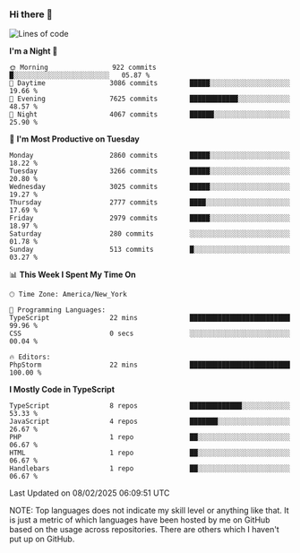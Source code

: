### Hi there 👋

<!--
**LynxJinxxy/LynxJinxxy** is a ✨ _special_ ✨ repository because its `README.md` (this file) appears on your GitHub profile.

Here are some ideas to get you started:

- 🔭 I’m currently working on ...
- 🌱 I’m currently learning ...
- 👯 I’m looking to collaborate on ...
- 🤔 I’m looking for help with ...
- 💬 Ask me about ...
- 📫 How to reach me: ...
- 😄 Pronouns: ...
- ⚡ Fun fact: ...
-->

<!--START_SECTION:waka-->
![Lines of code](https://img.shields.io/badge/From%20Hello%20World%20I%27ve%20Written-24.7%20million%20lines%20of%20code-blue)

**I'm a Night 🦉** 

```text
🌞 Morning                922 commits         █░░░░░░░░░░░░░░░░░░░░░░░░   05.87 % 
🌆 Daytime                3086 commits        █████░░░░░░░░░░░░░░░░░░░░   19.66 % 
🌃 Evening                7625 commits        ████████████░░░░░░░░░░░░░   48.57 % 
🌙 Night                  4067 commits        ██████░░░░░░░░░░░░░░░░░░░   25.90 % 
```
📅 **I'm Most Productive on Tuesday** 

```text
Monday                   2860 commits        █████░░░░░░░░░░░░░░░░░░░░   18.22 % 
Tuesday                  3266 commits        █████░░░░░░░░░░░░░░░░░░░░   20.80 % 
Wednesday                3025 commits        █████░░░░░░░░░░░░░░░░░░░░   19.27 % 
Thursday                 2777 commits        ████░░░░░░░░░░░░░░░░░░░░░   17.69 % 
Friday                   2979 commits        █████░░░░░░░░░░░░░░░░░░░░   18.97 % 
Saturday                 280 commits         ░░░░░░░░░░░░░░░░░░░░░░░░░   01.78 % 
Sunday                   513 commits         █░░░░░░░░░░░░░░░░░░░░░░░░   03.27 % 
```


📊 **This Week I Spent My Time On** 

```text
🕑︎ Time Zone: America/New_York

💬 Programming Languages: 
TypeScript               22 mins             █████████████████████████   99.96 % 
CSS                      0 secs              ░░░░░░░░░░░░░░░░░░░░░░░░░   00.04 % 

🔥 Editors: 
PhpStorm                 22 mins             █████████████████████████   100.00 % 
```

**I Mostly Code in TypeScript** 

```text
TypeScript               8 repos             █████████████░░░░░░░░░░░░   53.33 % 
JavaScript               4 repos             ███████░░░░░░░░░░░░░░░░░░   26.67 % 
PHP                      1 repo              ██░░░░░░░░░░░░░░░░░░░░░░░   06.67 % 
HTML                     1 repo              ██░░░░░░░░░░░░░░░░░░░░░░░   06.67 % 
Handlebars               1 repo              ██░░░░░░░░░░░░░░░░░░░░░░░   06.67 % 
```




 Last Updated on 08/02/2025 06:09:51 UTC
<!--END_SECTION:waka-->
NOTE: Top languages does not indicate my skill level or anything like that. It is just a metric of which languages have been hosted by me on GitHub based on the usage across repositories. There are others which I haven't put up on GitHub.
